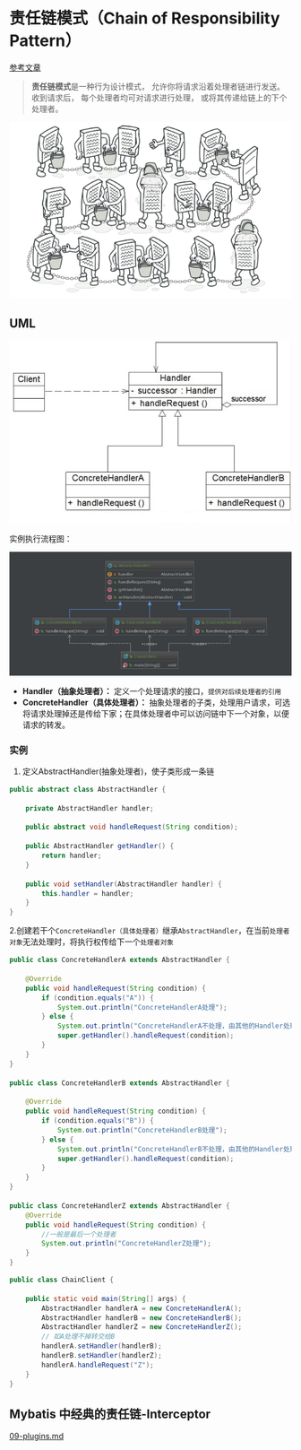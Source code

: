 # 责任链模式（Chain of Responsibility Pattern）

[参考文章](https://refactoring.guru/design-patterns/chain-of-responsibility)

> **责任链模式**是一种行为设计模式， 允许你将请求沿着处理者链进行发送。 收到请求后， 每个处理者均可对请求进行处理， 或将其传递给链上的下个处理者。



![Chain of Responsibility design pattern](assets/chain-of-responsibility.png)

## UML

![](assets/CORP.png)

实例执行流程图：

![](assets/CORP-02.png)

- **Handler（抽象处理者）：** 定义一个处理请求的接口，`提供对后续处理者的引用`
- **ConcreteHandler（具体处理者）：** 抽象处理者的子类，处理用户请求，可选将请求处理掉还是传给下家；在具体处理者中可以访问链中下一个对象，以便请求的转发。

### 实例

1. 定义AbstractHandler(抽象处理者)，使子类形成一条链

```java
public abstract class AbstractHandler {

    private AbstractHandler handler;

    public abstract void handleRequest(String condition);

    public AbstractHandler getHandler() {
        return handler;
    }

    public void setHandler(AbstractHandler handler) {
        this.handler = handler;
    }
}
```

2.创建若干个`ConcreteHandler（具体处理者）`继承`AbstractHandler`，在当前`处理者对象`无法处理时，将执行权传给下一个`处理者对象` 

```java
public class ConcreteHandlerA extends AbstractHandler {

    @Override
    public void handleRequest(String condition) {
        if (condition.equals("A")) {
            System.out.println("ConcreteHandlerA处理");
        } else {
            System.out.println("ConcreteHandlerA不处理，由其他的Handler处理");
            super.getHandler().handleRequest(condition);
        }
    }
}

public class ConcreteHandlerB extends AbstractHandler {

    @Override
    public void handleRequest(String condition) {
        if (condition.equals("B")) {
            System.out.println("ConcreteHandlerB处理");
        } else {
            System.out.println("ConcreteHandlerB不处理，由其他的Handler处理");
            super.getHandler().handleRequest(condition);
        }
    }
}

public class ConcreteHandlerZ extends AbstractHandler {
    @Override
    public void handleRequest(String condition) {
        //一般是最后一个处理者
        System.out.println("ConcreteHandlerZ处理");
    }
}
```

```java
public class ChainClient {

    public static void main(String[] args) {
        AbstractHandler handlerA = new ConcreteHandlerA();
        AbstractHandler handlerB = new ConcreteHandlerB();
        AbstractHandler handlerZ = new ConcreteHandlerZ();
        // 如A处理不掉转交给B
        handlerA.setHandler(handlerB);
        handlerB.setHandler(handlerZ);
        handlerA.handleRequest("Z");
    }
}
```

## Mybatis 中经典的责任链-Interceptor

 [09-plugins.md](../../10-data-access/02-mybatis/09-plugins.md) 